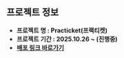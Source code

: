 ## 프로젝트 정보
- **프로젝트 명 : Practicket(프랙티켓)**
- **프로젝트 기간 : 2025.10.26 ~ (진행중)**
- **[배포 링크 바로가기](https://practicket.com/)**
